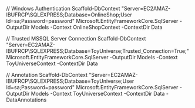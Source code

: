 ﻿// Windows Authentication
Scaffold-DbContext "Server=EC2AMAZ-IBUFRCP\SQLEXPRESS;Database=OnlineShop;User Id=sa;Password=password" Microsoft.EntityFrameworkCore.SqlServer -OutputDir Models -Context OnlineShopContext -ContextDir Data

// Trusted MSSQL Server Connection
Scaffold-DbContext "Server=EC2AMAZ-IBUFRCP\SQLEXPRESS;Database=ToyUniverse;Trusted_Connection=True;" Microsoft.EntityFrameworkCore.SqlServer -OutputDir Models -Context ToyUniverseContext -ContextDir Data

// Annotation
Scaffold-DbContext "Server=EC2AMAZ-IBUFRCP\SQLEXPRESS;Database=ToyUniverse;User Id=sa;Password=password" Microsoft.EntityFrameworkCore.SqlServer -OutputDir Models -Context ToyUniverseContext -ContextDir Data -DataAnnotations